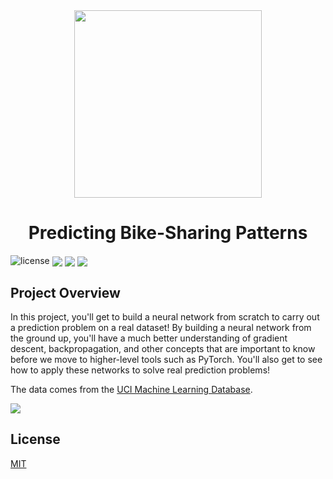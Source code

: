 <div align="center">
  <img
    src="https://s3.amazonaws.com/video.udacity-data.com/topher/2018/August/5b68a9b1_bikeshare-li/bikeshare-li.jpg"
    height="300"
    width="300"
  />
  <br />
  <h1>Predicting Bike-Sharing Patterns</h1>
</div>

![license](https://img.shields.io/badge/LICENSE-MIT-blue.svg?style=flat-square) <a href=""><img align="center" src="https://www.udacity.com/www-proxy/contentful/assets/2y9b3o528xhq/6OWmsvMD09Lr5zLhVlbcHd/dd19de452fdb7dad61b918da3a406e91/logo-color-aws.svg" /></a> <a href=""><img align="center" src="https://www.udacity.com/www-proxy/contentful/assets/2y9b3o528xhq/4rr5Kg3mZHNQJwMf71RCIH/2ec68ef40ffaec1904be23ec3ebeaa4d/logo-color-fb-ai.svg" /></a> <a href=""><img align="center" src="https://www.udacity.com/assets/iridium/images/promo-page/facebook-scholarship/logo-color-pytorch.svg" /></a>

## Project Overview

In this project, you'll get to build a neural network from scratch to carry out a prediction problem on a real dataset! By building a neural network from the ground up, you'll have a much better understanding of gradient descent, backpropagation, and other concepts that are important to know before we move to higher-level tools such as PyTorch. You'll also get to see how to apply these networks to solve real prediction problems!

The data comes from the [UCI Machine Learning Database](https://archive.ics.uci.edu/ml/datasets/Bike+Sharing+Dataset).

<a href=""><img align="center" src="https://mybinder.org/static/logo.svg" /></a>

## License

[MIT](https://choosealicense.com/licenses/mit/)
